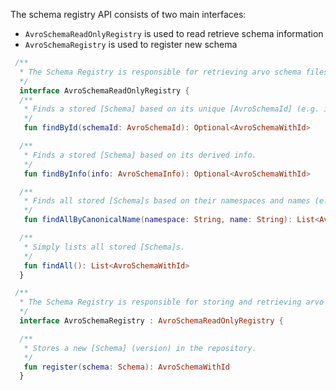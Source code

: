 The schema registry API consists of two main interfaces:

* ```AvroSchemaReadOnlyRegistry``` is used to read retrieve schema information
* ```AvroSchemaRegistry``` is used to register new schema

``` kotlin
 /**
  * The Schema Registry is responsible for retrieving arvo schema files.
  */
  interface AvroSchemaReadOnlyRegistry {
  /**
   * Finds a stored [Schema] based on its unique [AvroSchemaId] (e.g. its fingerprint).
   */
   fun findById(schemaId: AvroSchemaId): Optional<AvroSchemaWithId>

  /**
   * Finds a stored [Schema] based on its derived info.
   */
   fun findByInfo(info: AvroSchemaInfo): Optional<AvroSchemaWithId>

  /**
   * Finds all stored [Schema]s based on their namespaces and names (e.g. FQN).
   */
   fun findAllByCanonicalName(namespace: String, name: String): List<AvroSchemaWithId>

  /**
   * Simply lists all stored [Schema]s.
   */
   fun findAll(): List<AvroSchemaWithId>
  }
```

``` kotlin
 /**
  * The Schema Registry is responsible for storing and retrieving arvo schema files.
  */
  interface AvroSchemaRegistry : AvroSchemaReadOnlyRegistry {

  /**
   * Stores a new [Schema] (version) in the repository.
   */
   fun register(schema: Schema): AvroSchemaWithId
  }
```   
